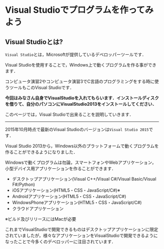 # Visual Studioでプログラムを作ってみよう

## Visual Studioとは?

`Visual Studio`とは，Microsoftが提供しているデベロッパーツールです．

Visual Studioを使用することで，Windows上で動くプログラムを作る事ができます．

コンピュータ演習2やコンピュータ演習3でC言語のプログラミングをする時に使うツールもこのVisual Studioです．

**今回はみなさん自身でVisualStudioを入れてもらいます．インストールディスクを借りて、自分のパソコンにVisualStudio2013をインストールしてください．**

このページでは，Visual Studioで出来ることを説明していきます．



---



2015年10月時点で最新のVisual Studioのバージョンは`Visual Studio 2015`です．

Visual Studio 2013から，Windows以外のプラットフォームで動くプログラムを作ることができるようになりました．

Windowsで動くプログラムは勿論，スマートフォンやWebアプリケーション，小型デバイス用アプリケーションを作ることができます．

* デスクトップアプリケーション(Visual C++/Visual C#/Visual Basic/Visual F#/Python)
* iOSアプリケーション(HTML5・CSS・JavaScript/C#)※
* Androidアプリケーション(HTML5・CSS・JavaScript/C#)
* WindowsPhoneアプリケーション(HTML5・CSS・JavaScript/C#)
* クラウドアプリケーション

※ビルド及びリリースにはMacが必要

これまでVisualStudioで開発できるものはデスクトップアプリケーションに限定されていましたが，様々なアプリケーションをVisualStudioで開発できるようになったことで今多くのデベロッパーに注目されています．

